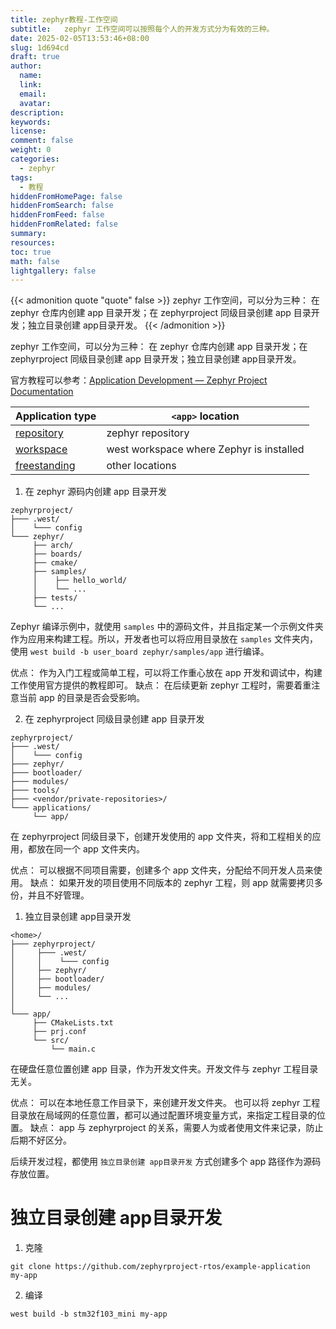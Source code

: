```yaml
---
title: zephyr教程-工作空间
subtitle:   zephyr 工作空间可以按照每个人的开发方式分为有效的三种。
date: 2025-02-05T13:53:46+08:00
slug: 1d694cd
draft: true
author:
  name:
  link:
  email:
  avatar:
description:
keywords:
license:
comment: false
weight: 0
categories:
  - zephyr
tags:
  - 教程
hiddenFromHomePage: false
hiddenFromSearch: false
hiddenFromFeed: false
hiddenFromRelated: false
summary:
resources:
toc: true
math: false
lightgallery: false
---
```


{{< admonition quote "quote" false >}}
zephyr 工作空间，可以分为三种： 在 zephyr 仓库内创建 app 目录开发；在 zephyrproject 同级目录创建 app 目录开发；独立目录创建 app目录开发。
{{< /admonition >}}

<!--more-->


zephyr 工作空间，可以分为三种： 在 zephyr 仓库内创建 app 目录开发；在 zephyrproject 同级目录创建 app 目录开发；独立目录创建 app目录开发。

官方教程可以参考：[Application Development — Zephyr Project Documentation](https://docs.zephyrproject.org/latest/develop/application/index.html#application-types)

|Application type|`<app>` location|
|---|---|
|[repository](https://docs.zephyrproject.org/latest/develop/application/index.html#zephyr-repo-app)|zephyr repository|
|[workspace](https://docs.zephyrproject.org/latest/develop/application/index.html#zephyr-workspace-app)|west workspace where Zephyr is installed|
|[freestanding](https://docs.zephyrproject.org/latest/develop/application/index.html#zephyr-freestanding-app)|other locations|

1.  在 zephyr 源码内创建 app 目录开发

```
zephyrproject/
├─── .west/
│    └─── config
└─── zephyr/
     ├── arch/
     ├── boards/
     ├── cmake/
     ├── samples/
     │    ├── hello_world/
     │    └── ...
     ├── tests/
     └── ...
```

Zephyr 编译示例中，就使用 `samples` 中的源码文件，并且指定某一个示例文件夹作为应用来构建工程。所以，开发者也可以将应用目录放在 `samples` 文件夹内，使用 `west build -b user_board zephyr/samples/app` 进行编译。

优点： 作为入门工程或简单工程，可以将工作重心放在 app 开发和调试中，构建工作使用官方提供的教程即可。
缺点： 在后续更新 zephyr 工程时，需要着重注意当前 app 的目录是否会受影响。


2. 在 zephyrproject 同级目录创建 app 目录开发

```
zephyrproject/
├─── .west/
│    └─── config
├─── zephyr/
├─── bootloader/
├─── modules/
├─── tools/
├─── <vendor/private-repositories>/
└─── applications/
     └── app/
```

在 zephyrproject 同级目录下，创建开发使用的 app 文件夹，将和工程相关的应用，都放在同一个 app 文件夹内。  

优点：  可以根据不同项目需要，创建多个 app 文件夹，分配给不同开发人员来使用。
缺点：  如果开发的项目使用不同版本的 zephyr 工程，则 app 就需要拷贝多份，并且不好管理。



1. 独立目录创建 app目录开发

```
<home>/
├─── zephyrproject/
│     ├─── .west/
│     │    └─── config
│     ├── zephyr/
│     ├── bootloader/
│     ├── modules/
│     └── ...
│
└─── app/
     ├── CMakeLists.txt
     ├── prj.conf
     └── src/
         └── main.c
```


在硬盘任意位置创建 app 目录，作为开发文件夹。开发文件与 zephyr 工程目录无关。

优点： 可以在本地任意工作目录下，来创建开发文件夹。  也可以将 zephyr 工程目录放在局域网的任意位置，都可以通过配置环境变量方式，来指定工程目录的位置。
缺点： app 与 zephyrproject 的关系，需要人为或者使用文件来记录，防止后期不好区分。




后续开发过程，都使用 `独立目录创建 app目录开发` 方式创建多个 app 路径作为源码存放位置。


# 独立目录创建 app目录开发


1. 克隆

`git clone https://github.com/zephyrproject-rtos/example-application my-app`

2. 编译

`west build -b stm32f103_mini my-app`



